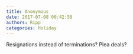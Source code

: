 ```yaml
---
title: Anonymous
date: 2017-07-08 00:42:50
authors: Ripp
categories: Holiday
---
```


 Resignations instead of terminations?
Plea deals?